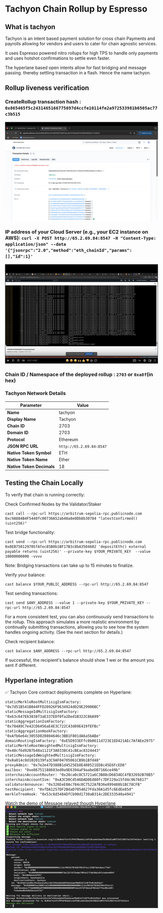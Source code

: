 # Tachyon Chain Rollup by Espresso

## What is tachyon 

Tachyon is an intent based payment solution for cross chain Payments and payrolls allowing for vendors and users to cater for chain agnostic services.

It uses Espresso powered nitro rollups for high TPS to handle only payments and uses hotshot confirmations to settle even faster.

The hyperlane based open intents allow for fast bridging and message passing. thereby settling transaction in a flash. Hence the name tachyon.

## Rollup liveness verification

### CreateRollup transaction hash : `0x865465f5c2431465166775697d4ccfe10114fe2a972533981b6505ac77c3b515`

![CreateRollup image](assets/CreateRollup.png)

### IP address of your Cloud Server (e.g., your EC2 instance on AWS): ```curl -X POST http://65.2.69.84:8547 -H "Content-Type: application/json" --data '{"jsonrpc":"2.0","method":"eth_chainId","params":[],"id":1}'```

![EC2 Logs](assets/EC2Logs.png)

### Chain ID / Namespace of the deployed rollup : `2703` or `0xa8f`(in hex)

### Tachyon Network Details

| Parameter               | Value                     |
|-------------------------|--------------------------|
| **Name**               | tachyon                  |
| **Display Name**       | Tachyon                  |
| **Chain ID**           | 2703                     |
| **Domain ID**          | 2703                     |
| **Protocol**           | Ethereum                 |
| **JSON RPC URL**       | `http://65.2.69.84:8547` |
| **Native Token Symbol** | ETH                      |
| **Native Token Name**  | Ether                    |
| **Native Token Decimals** | 18                     |


## Testing the Chain Locally

To verify that chain is running correctly:

Check Confirmed Nodes by the Validator/Staker

```
cast call --rpc-url https://arbitrum-sepolia-rpc.publicnode.com 0xc9A884B4F5440fc00730A52ab48a8e0Db8b30784 "latestConfirmed()(uint256)"
```

Test bridge functionality:

```
cast send --rpc-url https://arbitrum-sepolia-rpc.publicnode.com 0x0EB750129705fAfec85B0b1BF17B3c8bA3504602 'depositEth() external payable returns (uint256)' --private-key $YOUR_PRIVATE_KEY  --value 10000000000 -vvvv
```
Note: Bridging transactions can take up to 15 minutes to finalize.

Verify your balance:

```
cast balance $YOUR_PUBLIC_ADDRESS --rpc-url http://65.2.69.84:8547
```

Test sending transactions:

```
cast send $ANY_ADDRESS --value 1 --private-key $YOUR_PRIVATE_KEY --rpc-url http://65.2.69.84:8547
```

For a more consistent test, you can also continuously send transactions to the rollup. This approach simulates a more realistic environment by continually submitting transactions, allowing you to see how the system handles ongoing activity. (See the next section for details.)

Check recipient balance:

```
cast balance $ANY_ADDRESS --rpc-url http://65.2.69.84:8547
```

If successful, the recipient's balance should show 1 wei or the amount you sent if different.

## Hyperlane integration

✅ Tachyon Core contract deployments complete on Hyperlane:

    staticMerkleRootMultisigIsmFactory: "0x7d51B541B044FFD20926F9634924d029E29906BC"
    staticMessageIdMultisigIsmFactory: "0x63c647E63838f3aE337EDf0fa2Ded1B322C86A99"
    staticAggregationIsmFactory: "0x784A9C7e42CD6456aE4E3C722C43d89E419fEFBc"
    staticAggregationHookFactory: "0xAfb6e64c3055D020804646c3BB1F801dA6a5bABe"
    domainRoutingIsmFactory: "0xE5D933EFfc0b0611d723E1ED421AEc7AfAEe2975"
    staticMerkleRootWeightedMultisigIsmFactory: "0x48cf6d92B7b48a1121F3A0338C41cBEac8324443"
    staticMessageIdWeightedMultisigIsmFactory: "0x8a014c0d1020139fa3C9AF04705061CB9b1Bfd48"
    proxyAdmin: "0x7e2e47D388B1d4525Eb8E408521ED8c45E6FcED8"
    mailbox: "0xe86751188603ed0a9E6394aF9aabeDB7166ce49b"
    interchainAccountRouter: "0x28ca0c8C5721a6C3B88cD6834EC4fB32692B70B5"
    interchainAccountIsm: "0xA3CD0Cd546DAD0Ed80fc7DF229a15fd4c9676817"
    validatorAnnounce: "0x328EeE0Ac784c0C7522AfB36e899488b1BC78CFB"
    testRecipient: "0xfDA1257DF2BdaD7054627Fda38A1d5fc6EdEe85d"
    merkleTreeHook: "0x53c8d3484DfCb90d1730aB314c2DE333540a4941"

[Watch the demo of Message relayed though Hyperlane](assets/Relayer.webm)
![Message Relay](assets/Hyp_relay.png)
